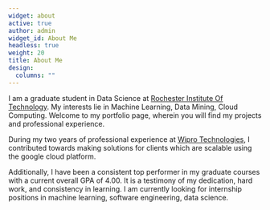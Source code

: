 ```yaml
---
widget: about
active: true
author: admin
widget_id: About Me
headless: true
weight: 20
title: About Me
design:
  columns: ""
---
```

<!--StartFragment-->

I am a graduate student in Data Science at [Rochester Institute Of Technology](https://www.rit.edu/). My interests lie in Machine Learning, Data Mining, Cloud Computing. Welcome to my portfolio page, wherein you will find my projects and professional experience.

During my two years of professional experience at [Wipro Technologies](https://wiprodigital.com/services/wipro-google-cloud-platform-services/), I contributed towards making solutions for clients which are scalable using the google cloud platform.

Additionally, I have been a consistent top performer in my graduate courses with a current overall GPA of 4.00. It is a testimony of my dedication, hard work, and consistency in learning. I am currently looking for internship positions in machine learning, software engineering, data science.

<!--EndFragment-->